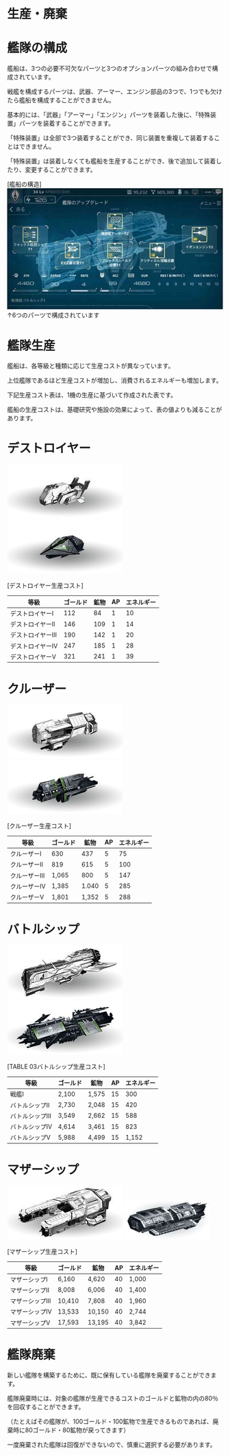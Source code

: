 # 生産・廃棄

# 艦隊の構成
艦船は、3つの必要不可欠なパーツと3つのオプションパーツの組み合わせで構成されています。

戦艦を構成するパーツは、武器、アーマー、エンジン部品の3つで、1つでも欠けたら艦船を構成することができません。

基本的には、「武器」「アーマー」「エンジン」パーツを装着した後に、「特殊装置」パーツを装着することができます。

「特殊装置」は全部で3つ装着することができ、同じ装置を重複して装着することはできません。

「特殊装置」は装着しなくても艦船を生産することができ、後で追加して装着したり、変更することができます。

[艦船の構造]
![](_images/a68.jpg)
↑6つのパーツで構成されています

# 艦隊生産
艦船は、各等級と種類に応じて生産コストが異なっています。

上位艦隊であるほど生産コストが増加し、消費されるエネルギーも増加します。

下記生産コスト表は、1機の生産に基づいて作成された表です。

艦船の生産コストは、基礎研究や施設の効果によって、表の値よりも減ることがあります。


# デストロイヤー
![](_images/a69.jpg) ![](_images/a70.jpg)

[デストロイヤー生産コスト]

| 等級 | ゴールド| 鉱物 | AP | エネルギー |
| --- | --- | --- |--- | --- |
|デストロイヤーⅠ |112|84|1|10|
|デストロイヤーⅡ|146|109|1|14|
|デストロイヤーⅢ|190|142|1|20|
|デストロイヤーⅣ|247|185|1|28|
|デストロイヤーⅤ|321|241|1|39|

# クルーザー
![](_images/a71.jpg) ![](_images/a72.jpg)

[クルーザー生産コスト]

| 等級 | ゴールド| 鉱物 | AP | エネルギー |
| --- | --- | --- |--- | --- |
|クルーザーⅠ|630|437|5|75|
|クルーザーⅡ|819|615|5|100|
|クルーザーⅢ|1,065|800|5|147|
|クルーザーⅣ|1,385|1.040|5|285|
|クルーザーⅤ|1,801|1,352|5|288|

# バトルシップ

![](_images/a73.jpg) ![](_images/a74.jpg)

[TABLE 03バトルシップ生産コスト]

| 等級 | ゴールド| 鉱物 | AP | エネルギー |
| --- | --- | --- |--- | --- |
|戦艦Ⅰ|2,100|1,575|15|300|
|バトルシップⅡ|2,730|2,048|15|420|
|バトルシップⅢ|3,549|2,662|15|588|
|バトルシップⅣ|4,614|3,461|15|823|
|バトルシップⅤ|5,988|4,499|15|1,152|

# マザーシップ
![](_images/a75.jpg) ![](_images/a76.jpg)

[マザーシップ生産コスト]

| 等級 | ゴールド| 鉱物 | AP | エネルギー |
| --- | --- | --- |--- | --- |
|マザーシップⅠ|6,160|4,620|40|1,000|
|マザーシップⅡ|8,008|6,006|40|1,400|
|マザーシップⅢ|10,410|7,808|40|1,960|
|マザーシップⅣ|13,533|10,150|40|2,744|
|マザーシップⅤ|17,593|13,195|40|3,842|

# 艦隊廃棄
新しい艦隊を構築するために、既に保有している艦隊を廃棄することができます。

艦隊廃棄時には、対象の艦隊が生産できるコストのゴールドと鉱物の内の80％を回収することができます。

（たとえばその艦隊が、100ゴールド・100鉱物で生産できるものであれば、廃棄時に80ゴールド・80鉱物が戻ってきます）

一度廃棄された艦隊は回復ができないので、慎重に選択する必要があります。